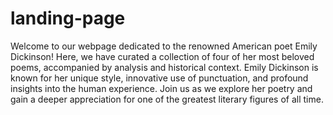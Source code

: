 # landing-page
Welcome to our webpage dedicated to the renowned American poet Emily Dickinson! 
Here, we have curated a collection of four of her most beloved poems, accompanied by analysis and historical context. Emily Dickinson is known for her unique style, innovative use of punctuation, and profound insights into the human experience. Join us as we explore her poetry and gain a deeper appreciation for one of the greatest literary figures of all time.